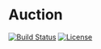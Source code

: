 # Auction

[![Build Status](https://travis-ci.org/ensdomains/auction.svg?branch=master)](https://travis-ci.org/ensdomains/dnsregistrar) [![License](https://img.shields.io/badge/License-BSD--2--Clause-blue.svg)](LICENSE)
